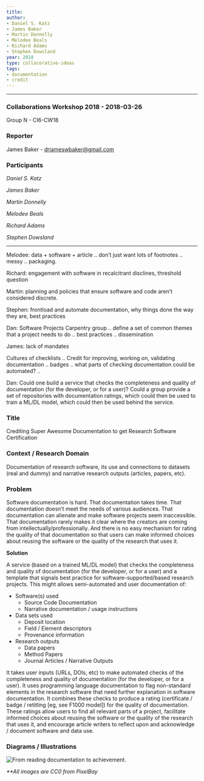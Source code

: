 ```yaml
---
title: 
author:
- Daniel S. Katz
- James Baker
- Martin Donnelly
- Melodee Beals
- Richard Adams
- Stephen Dowsland
year: 2018
type: collacorative-ideas
tags:
- documentation
- credit
---
```


<hr>

### Collaborations Workshop 2018 - 2018-03-26

Group N - CI6-CW18


### **Reporter**

James Baker - drjameswbaker@gmail.com

### **Participants**

_Daniel S. Katz_

_James Baker_

_Martin Donnelly_

_Melodee Beals_

_Richard Adams_

_Stephen Dowsland_

---

Melodee: data + software + article .. don’t just want lots of footnotes .. messy .. packaging.

Richard: engagement with software in recalcitrant disclines, threshold question

Martin: planning and policies that ensure software and code aren’t considered discrete.

Stephen: frontload and automate documentation, why things done the way they are, best practices

Dan: Software Projects Carpentry group .. define a set of common themes that a project needs to do .. best practices .. dissemination

James: lack of mandates

Cultures of checklists .. Credit for improving, working on, validating documentation .. badges .. what parts of checking documentation could be automated? .. 

Dan: Could one build a service that checks the completeness and quality of documentation (for the developer, or for a user)? Could a group provide a set of repositories with documentation ratings, which could then be used to train a ML/DL model, which could then be used behind the service.

### Title

Crediting Super Awesome Documentation to get Research Software Certification

### **Context / Research Domain**

Documentation of research software, its use and connections to datasets (real and dummy) and narrative research outputs (articles, papers, etc).


### **Problem**

Software documentation is hard. That documentation takes time. That documentation doesn’t meet the needs of various audiences. That documentation can alienate and make software projects seem inaccessible. That documentation rarely makes it clear where the creators are coming from intellectually/professionally. And there is no easy mechanism for rating the quality of that documentation so that users can make informed choices about reusing the software or the quality of the research that uses it.

**Solution**

A service (based on a trained ML/DL model) that checks the completeness and quality of documentation (for the developer, or for a user) and a template that signals best practice for software-supported/based research projects. This might allows semi-automated and user documentation of:



* Software(s) used
    * Source Code Documentation
    * Narrative documentation / usage instructions
* Data sets used
    * Deposit location
    * Field / Element descriptors
    * Provenance information
* Research outputs
    * Data papers
    * Method Papers
    * Journal Articles / Narrative Outputs

It takes user inputs (URLs, DOIs, etc) to make automated checks of the completeness and quality of documentation (for the developer, or for a user). It uses programming language documentation to flag non-standard elements in the research software that need further explanation in software documentation. It combines these checks to produce a rating (certificate / badge / retitling [eg, see F1000 model]) for the quality of documentation. These ratings allow users to find all relevant parts of a project, facilitate informed choices about reusing the software or the quality of the research that uses it, and encourage article writers to reflect upon and acknowledge / document software and data use.


### **Diagrams / Illustrations**

![From reading documentation to achievement.](../images/cw18-career-path.png)


_**All images are CC0 from PixelBay_
